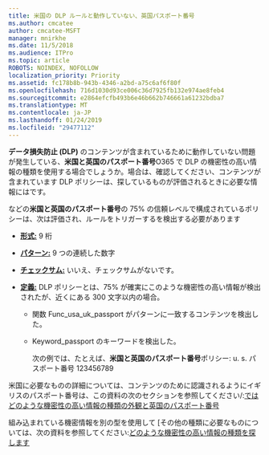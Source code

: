 ```yaml
---
title: 米国の DLP ルールと動作していない、英国パスポート番号
ms.author: cmcatee
author: cmcatee-MSFT
manager: mnirkhe
ms.date: 11/5/2018
ms.audience: ITPro
ms.topic: article
ROBOTS: NOINDEX, NOFOLLOW
localization_priority: Priority
ms.assetid: fc178b8b-943b-4346-a2bd-a75c6af6f80f
ms.openlocfilehash: 716d1030d93ce006c36d7925fb132e974ae8feb4
ms.sourcegitcommit: e2864efcfb493b6e46b662b746661a61232bdba7
ms.translationtype: MT
ms.contentlocale: ja-JP
ms.lasthandoff: 01/24/2019
ms.locfileid: "29477112"
---
```

**データ損失防止 (DLP)** のコンテンツが含まれているために動作していない問題が発生している、**米国と英国のパスポート番号**O365 で DLP の機密性の高い情報の種類を使用する場合でしょうか。場合は、確認してください、コンテンツが含まれています DLP ポリシーは、探しているものが評価されるときに必要な情報にはです。 
  
などの**米国と英国のパスポート番号**の 75% の信頼レベルで構成されているポリシーは、次は評価され、ルールをトリガーするを検出する必要があります 
  
- **[形式:](https://docs.microsoft.com/en-us/office365/securitycompliance/what-the-sensitive-information-types-look-for#format-77)** 9 桁 
    
- **[パターン:](https://docs.microsoft.com/en-us/office365/securitycompliance/what-the-sensitive-information-types-look-for#pattern-77)** 9 つの連続した数字 
    
- **[チェックサム:](https://docs.microsoft.com/en-us/office365/securitycompliance/what-the-sensitive-information-types-look-for#checksum-76)** いいえ、チェックサムがないです。 
    
- **[定義:](https://docs.microsoft.com/en-us/office365/securitycompliance/what-the-sensitive-information-types-look-for#definition-77)** DLP ポリシーとは、75% が確実にこのような機密性の高い情報が検出されたが、近くにある 300 文字以内の場合。 
    
  - 関数 Func_usa_uk_passport がパターンに一致するコンテンツを検出した。
    
  - Keyword_passport のキーワードを検出した。
    
    次の例では、たとえば、**米国と英国のパスポート番号**ポリシー: u. s. パスポート番号 123456789 
    
米国に必要なものの詳細については、コンテンツのために認識されるようにイギリスのパスポート番号は、この資料の次のセクションを参照してください/:[ではどのような機密性の高い情報の種類の外観と英国のパスポート番号](https://docs.microsoft.com/en-us/office365/securitycompliance/what-the-sensitive-information-types-look-for#us--uk-passport-number)
  
組み込まれている機密情報を別の型を使用して [その他の種類に必要なものについては、次の資料を参照してください:[どのような機密性の高い情報の種類を探します](https://docs.microsoft.com/en-us/office365/securitycompliance/what-the-sensitive-information-types-look-for)
  

